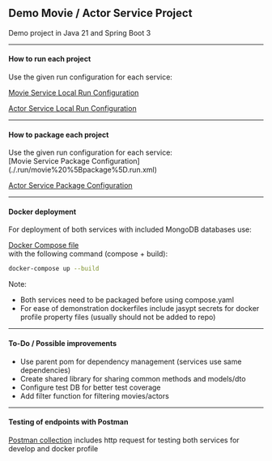 <h2>Demo Movie / Actor Service Project</h3>

Demo project in Java 21 and Spring Boot 3
<hr>
<h4>How to run each project</h4>
Use the given run configuration for each service:<br>

[Movie Service Local Run Configuration](./.run/MovieApplication.run.xml)
<br>

[Actor Service Local Run Configuration](./.run/ActorApplication.run.xml)
<hr>

<h4>How to package each project</h4>
Use the given run configuration for each service:<br>
[Movie Service Package Configuration](./.run/movie%20%5Bpackage%5D.run.xml)
<br>

[Actor Service Package Configuration](./.run/actor%20%5Bpackage%5D.run.xml)
<hr>
<h4>Docker deployment</h4>
For deployment of both services with included MongoDB databases use:<br>

[Docker Compose file](./compose.yaml)
<br> with the following command (compose + build):
```sh
docker-compose up --build
```

Note:
<ul>
<li>Both services need to be packaged before using compose.yaml</li>
<li>For ease of demonstration dockerfiles include jasypt secrets for docker profile property files (usually should not be added to repo)
</li>
</ul>
<hr>
<h4>To-Do / Possible improvements </h4>
<ul>
<li>Use parent pom for dependency management (services use same dependencies)
</li>
<li>Create shared library for sharing common methods and models/dto
</li>
<li>Configure test DB for better test coverage
</li>
<li>Add filter function for filtering movies/actors
</li>
</ul>
<hr>
<h4>Testing of endpoints with Postman</h4>

[Postman collection](./Demo.postman_collection.json)
includes http request for testing both services for develop and docker profile


